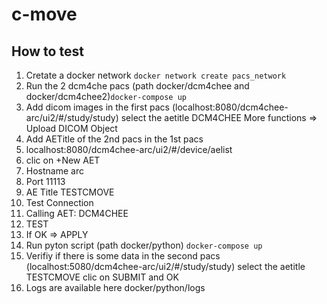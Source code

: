 # c-move

## How to test

  1. Cretate a docker network `docker network create pacs_network`
  2. Run the 2 dcm4che pacs (path docker/dcm4chee and docker/dcm4chee2)`docker-compose up`
  3. Add dicom images in the first pacs (localhost:8080/dcm4chee-arc/ui2/#/study/study) select the aetitle DCM4CHEE More functions => Upload DICOM Object
  4. Add AETitle of the 2nd pacs in the 1st pacs 
  5. localhost:8080/dcm4chee-arc/ui2/#/device/aelist
  6. clic on +New AET
  7. Hostname arc
  8. Port 11113
  9. AE Title TESTCMOVE
  10. Test Connection
  11. Calling AET: DCM4CHEE
  12. TEST
  13. If OK => APPLY
  14. Run pyton script (path docker/python) `docker-compose up`
  15. Verifiy if there is some data in the second pacs (localhost:5080/dcm4chee-arc/ui2/#/study/study) select the aetitle TESTCMOVE clic on SUBMIT and OK
  16. Logs are available here docker/python/logs
  
  
  
